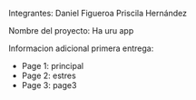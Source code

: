 Integrantes:
  Daniel Figueroa
  Priscila Hernández

Nombre del proyecto:
  Ha uru app
  
Informacion adicional primera entrega:
  - Page 1: principal
  - Page 2: estres
  - Page 3: page3

